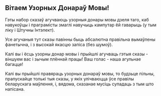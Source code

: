 ## Вітаем Узорных Донараў Мовы!

Гэты набор сказаў агучваюць узорныя донары мовы дзеля таго, каб навукоўцы і праграмісты змаглі навучыць кампутар ёй гаварыць (у тым ліку і Штучны Інтэлект).

Усе агучаныя тут сказы павінны быць абсалютна правільна вымаўлены фанетычна, і з высокай якасцю запіса (без шумоў).

Калі вы і ёсць узорны донар мовы і прыйшлі агучваць гэтыя сказы - віншуем вас і зычым плённай працы! Ваш голас - наша агульнае багацце!

Калі вы прыйшлі правяраць узорных донараў мовы, то будзьце пільны, прапускайце толькі тыя сказы, у якіх улічваюцца ўсе правілы беларускага маўлення, і, вядома, сказанае мусіць супадаць з тым што напісана.
